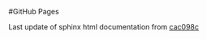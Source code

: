 #GitHub Pages

Last update of sphinx html documentation from [cac098c](https://github.com/connorferster/forallpeople/tree/cac098ce37d2876b94171be6ae353f3fe1465230)

